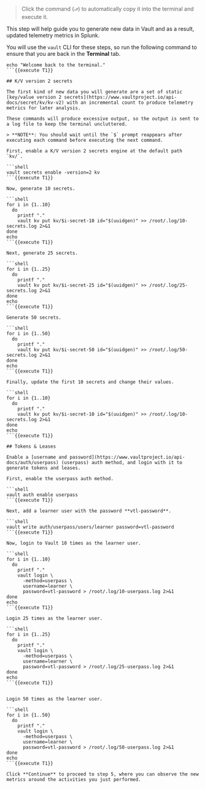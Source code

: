 > Click the command (`⮐`) to automatically copy it into the terminal and execute it.

This step will help guide you to generate new data in Vault and as a result, updated telemetry metrics in Splunk.

You will use the `vault` CLI for these steps, so run the following command to ensure that you are back in the **Terminal** tab.

```shell
echo "Welcome back to the terminal."
```{{execute T1}}

## K/V version 2 secrets

The first kind of new data you will generate are a set of static [key/value version 2 secrets](https://www.vaultproject.io/api-docs/secret/kv/kv-v2) with an incremental count to produce telemetry metrics for later analysis.

These commands will produce excessive output, so the output is sent to a log file to keep the terminal uncluttered.

> **NOTE**: You should wait until the `$` prompt reappears after executing each command before executing the next command.

First, enable a K/V version 2 secrets engine at the default path `kv/`.

```shell
vault secrets enable -version=2 kv
```{{execute T1}}

Now, generate 10 secrets.

```shell
for i in {1..10}
  do
    printf "."
    vault kv put kv/$i-secret-10 id="$(uuidgen)" >> /root/.log/10-secrets.log 2>&1
done
echo
```{{execute T1}}

Next, generate 25 secrets.

```shell
for i in {1..25}
  do
    printf "."
    vault kv put kv/$i-secret-25 id="$(uuidgen)" >> /root/.log/25-secrets.log 2>&1
done
echo
```{{execute T1}}

Generate 50 secrets.

```shell
for i in {1..50}
  do
    printf "."
    vault kv put kv/$i-secret-50 id="$(uuidgen)" >> /root/.log/50-secrets.log 2>&1
done
echo
```{{execute T1}}

Finally, update the first 10 secrets and change their values.

```shell
for i in {1..10}
  do
    printf "."
    vault kv put kv/$i-secret-10 id="$(uuidgen)" >> /root/.log/10-secrets.log 2>&1
done
echo
```{{execute T1}}

## Tokens & Leases

Enable a [username and password](https://www.vaultproject.io/api-docs/auth/userpass) (userpass) auth method, and login with it to generate tokens and leases.

First, enable the userpass auth method.

```shell
vault auth enable userpass
```{{execute T1}}

Next, add a learner user with the password **vtl-password**.

```shell
vault write auth/userpass/users/learner password=vtl-password
```{{execute T1}}

Now, login to Vault 10 times as the learner user.

```shell
for i in {1..10}
  do
    printf "."
    vault login \
      -method=userpass \
      username=learner \
      password=vtl-password > /root/.log/10-userpass.log 2>&1
done
echo
```{{execute T1}}

Login 25 times as the learner user.

```shell
for i in {1..25}
  do
    printf "."
    vault login \
      -method=userpass \
      username=learner \
      password=vtl-password > /root/.log/25-userpass.log 2>&1
done
echo
```{{execute T1}}


Login 50 times as the learner user.

```shell
for i in {1..50}
  do
    printf "."
    vault login \
      -method=userpass \
      username=learner \
      password=vtl-password > /root/.log/50-userpass.log 2>&1
done
echo
```{{execute T1}}

Click **Continue** to proceed to step 5, where you can observe the new metrics around the activities you just performed.
